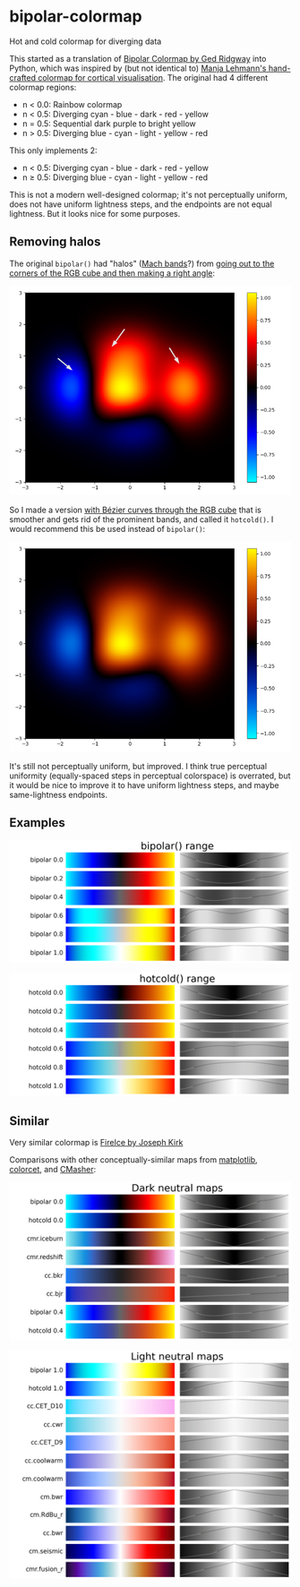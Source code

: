 # bipolar-colormap
Hot and cold colormap for diverging data

This started as a translation of [Bipolar Colormap by Ged Ridgway](http://www.mathworks.com/matlabcentral/fileexchange/26026) into Python, which was inspired by (but not identical to) [Manja Lehmann's hand-crafted colormap for cortical visualisation](https://doi.org/10.1016/j.neurobiolaging.2009.08.017).  The original had 4 different colormap regions:

* n < 0.0: Rainbow colormap
* n < 0.5: Diverging cyan - blue - dark - red - yellow
* n = 0.5: Sequential dark purple to bright yellow
* n > 0.5: Diverging blue - cyan - light - yellow - red

This only implements 2:

* n < 0.5: Diverging cyan - blue - dark - red - yellow
* n ≥ 0.5: Diverging blue - cyan - light - yellow - red

This is not a modern well-designed colormap; it's not perceptually uniform, does not have uniform lightness steps, and the endpoints are not equal lightness.  But it looks nice for some purposes.

## Removing halos

The original `bipolar()` had "halos" ([Mach bands](https://en.wikipedia.org/wiki/Mach_bands#In_computer_graphics)?) from [going out to the corners of the RGB cube and then making a right angle](https://flic.kr/p/dYGXSR):

![bipolar with halos marked by arrows](https://raw.githubusercontent.com/endolith/bipolar-colormap/master/examples/bipolar%20halos.png)

So I made a version [with Bézier curves through the RGB cube](https://flic.kr/p/e1bcFf) that is smoother and gets rid of the prominent bands, and called it `hotcold()`.  I would recommend this be used instead of `bipolar()`:

![hotcold with no halos](https://raw.githubusercontent.com/endolith/bipolar-colormap/master/examples/hotcold%20no%20halos.png)

It's still not perceptually uniform, but improved.  I think true perceptual uniformity (equally-spaced steps in perceptual colorspace) is overrated, but it would be nice to improve it to have uniform lightness steps, and maybe same-lightness endpoints.

## Examples

![bipolar colormaps of 0.0, 0.2, 0.4, 0.6, 0.8, 1.0 neutral](https://raw.githubusercontent.com/endolith/bipolar-colormap/master/examples/bipolar%20range.png)

![hotcold colormaps of 0.0, 0.2, 0.4, 0.6, 0.8, 1.0 neutral](https://raw.githubusercontent.com/endolith/bipolar-colormap/master/examples/hotcold%20range.png)

## Similar

Very similar colormap is [FireIce by Joseph Kirk](http://www.mathworks.com/matlabcentral/fileexchange/24870)

Comparisons with other conceptually-similar maps from [matplotlib](https://matplotlib.org/tutorials/colors/colormaps.html#diverging), [colorcet](https://colorcet.holoviz.org/#Samples), and [CMasher](https://cmasher.readthedocs.io/user/diverging.html):

![bipolar colormap vs iceburn, redshift, bkr, bjr](https://raw.githubusercontent.com/endolith/bipolar-colormap/master/examples/dark%20comparison.png)

![bipolar colormap vs CET_D10, cwr, CET_D9, coolwarm, bwr, RdBu, seismic, fusion](https://raw.githubusercontent.com/endolith/bipolar-colormap/master/examples/light%20comparison.png)

